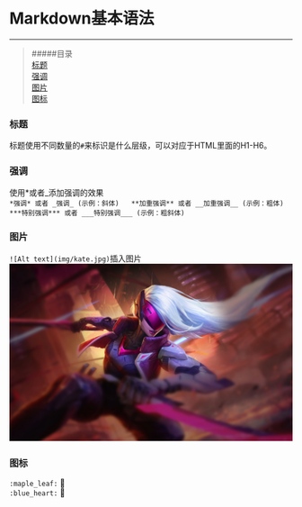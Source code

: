 # Markdown基本语法  
----
  > #####目录  
  > [标题](#title)  
  > [强调](#strong)  
  > [图片](#img)  
  > [图标](#icon)  

### 标题  <b id="title"></b>  
标题使用不同数量的`#`来标识是什么层级，可以对应于HTML里面的H1-H6。  

### 强调  <b id="strong"></b>  
使用*或者_添加强调的效果  
`
*强调* 或者 _强调_ (示例：斜体)  
**加重强调** 或者 __加重强调__ (示例：粗体)  
***特别强调*** 或者 ___特别强调___ (示例：粗斜体)  
`

### 图片   <b id="img"></b>  
`![Alt text](img/kate.jpg)`插入图片  
![kate](img/kate.jpg)

### 图标 <b id="icon"></b>  
`:maple_leaf:` :maple_leaf:  
`:blue_heart:` :blue_heart:
 
 [](https://blog.csdn.net/shaukon/article/details/78173911)
